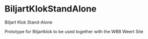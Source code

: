 # BiljartKlokStandAlone
Biljart Klok Stand-Alone

Prototype for Biljartklok to be used together with the WBB Weert Site
